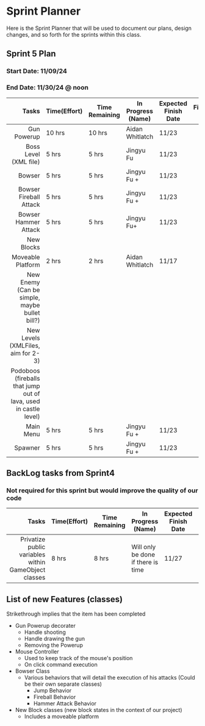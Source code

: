 # Sprint Planner
Here is the Sprint Planner that will be used to document our plans, design changes, and so forth for the sprints within this class.

## Sprint 5 Plan

### Start Date: 11/09/24 
### End Date: 11/30/24 @ noon

| Tasks | Time(Effort) | Time Remaining | In Progress (Name) | Expected Finish Date | Finished Date |
|------:|--------------|----------------|--------------------|----------------------|---------------|
| Gun Powerup | 10 hrs | 10 hrs | Aidan Whitlatch | 11/23 | |
| Boss Level (XML file) | 5 hrs | 5 hrs | Jingyu Fu | 11/23
| Bowser |5 hrs | 5 hrs | Jingyu Fu +  | 11/23
| Bowser Fireball Attack |5 hrs | 5 hrs | Jingyu Fu +  | 11/23
| Bowser Hammer Attack |5 hrs | 5 hrs | Jingyu Fu+  | 11/23
| New Blocks |
| Moveable Platform | 2 hrs | 2 hrs | Aidan Whitlatch | 11/17 |
| New Enemy (Can be simple, maybe bullet bill?)|
| New Levels (XMLFiles, aim for 2-3)|
| Podoboos (fireballs that jump out of lava, used in castle level) |
| Main Menu |5 hrs | 5 hrs | Jingyu Fu +  | 11/23
| Spawner |5 hrs | 5 hrs | Jingyu Fu +  | 11/23

## BackLog tasks from Sprint4
### Not required for this sprint but would improve the quality of our code

| Tasks | Time(Effort) | Time Remaining | In Progress (Name) | Expected Finish Date | Finished Date |
|------:|--------------|----------------|--------------------|----------------------|---------------|
| Privatize public variables within GameObject classes | 8 hrs | 8 hrs| Will only be done if there is time | 11/27 |

## List of new Features (classes)
Strikethrough implies that the item has been completed
* Gun Powerup decorater
  - Handle shooting
  - Handle drawing the gun
  - Removing the Powerup
* Mouse Controller
  - Used to keep track of the mouse's position
  - On click command execution
 * Bowser Class
   - Various behaviors that will detail the execution of his attacks (Could be their own separate classes)
      * Jump Behavior
      * Fireball Behavior
      * Hammer Attack Behavior
* New Block classes (new block states in the context of our project)
  - Includes a moveable platform
